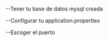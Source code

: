 --Tener tu base de datos mysql creada
 
--Configurar tu application.properties

--Escoger el puerto 
